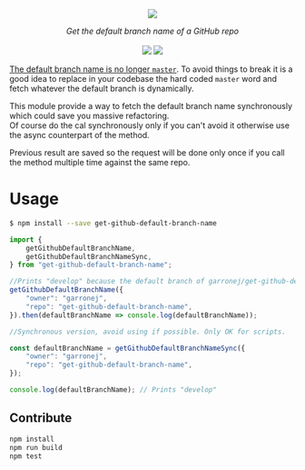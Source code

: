 <p align="center">
    <img src="https://user-images.githubusercontent.com/6702424/85207525-a3b80a80-b329-11ea-99d5-12f76147d2cc.png">  
</p>
<p align="center">
    <i>Get the default branch name of a GitHub repo</i>
    <br>
    <br>
    <img src="https://github.com/garronej/get-github-default-branch-name/workflows/ci/badge.svg?branch=develop">
    <img src="https://img.shields.io/npm/l/get-github-default-branch-name">
</p>

[The default branch name is no longer `master`](https://www.bbc.com/news/technology-53050955). To avoid things to break
it is a good idea to replace in your codebase the hard coded `master` word and fetch whatever the default branch is dynamically.

This module provide a way to fetch the default branch name synchronously which could save you massive refactoring.  
Of course do the cal synchronously only if you can't avoid it otherwise use the async counterpart of the method.

Previous result are saved so the request will be done only once if you call the method multiple time against the same repo.

# Usage

```bash
$ npm install --save get-github-default-branch-name
```

```typescript
import {
    getGithubDefaultBranchName,
    getGithubDefaultBranchNameSync,
} from "get-github-default-branch-name";

//Prints "develop" because the default branch of garronej/get-github-default-branch-name is "develop" instead of "master"
getGithubDefaultBranchName({
    "owner": "garronej",
    "repo": "get-github-default-branch-name",
}).then(defaultBranchName => console.log(defaultBranchName));

//Synchronous version, avoid using if possible. Only OK for scripts.

const defaultBranchName = getGithubDefaultBranchNameSync({
    "owner": "garronej",
    "repo": "get-github-default-branch-name",
});

console.log(defaultBranchName); // Prints "develop"
```

## Contribute

```bash
npm install
npm run build
npm test
```
